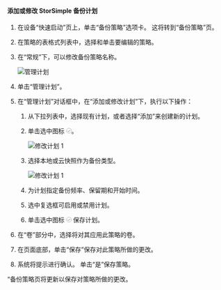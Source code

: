 
<!--author=SharS last changed: 11/04/15-->

#### <a name="to-add-or-modify-a-storsimple-backup-schedule"></a>添加或修改 StorSimple 备份计划
1. 在设备“快速启动”页上，单击“备份策略”选项卡。 这将转到“备份策略”页。
2. 在策略的表格式列表中，选择和单击要编辑的策略。
3. 在“常规”下，可以修改备份策略名称。
   
     ![管理计划](./media/storsimple-add-modify-backup-schedule-u2/AddModifyGeneral.png)
4. 单击“管理计划”。 
5. 在“管理计划”对话框中，在“添加或修改计划”下，执行以下操作：
   
   1. 从下拉列表中，选择现有计划，或者选择“添加”来创建新的计划。
   2. 单击选中图标  ![修改计划 1](./media/storsimple-add-modify-backup-schedule-u2/HCS_CheckIcon-include.png)。 
      
       ![修改计划 1](./media/storsimple-add-modify-backup-schedule-u2/AddModify1.png)
   3. 选择本地或云快照作为备份类型。
      
       ![修改计划 1](./media/storsimple-add-modify-backup-schedule-u2/AddModify2.png) 
   4. 为计划指定备份频率、保留期和开始时间。
   5. 选中复选框可启用或禁用计划。
   6. 单击选中图标  ![选中图标](./media/storsimple-add-modify-backup-schedule-u2/HCS_CheckIcon-include.png) 保存计划。
6. 在“卷”部分中，选择将对其应用此策略的卷。
7. 在页面底部，单击“保存”保存对此策略所做的更改。
8. 系统将提示进行确认。 单击“是”保存策略。

“备份策略页将更新以保存对策略所做的更改。

